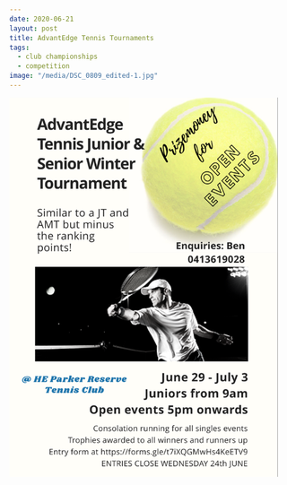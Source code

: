 ```yaml
---
date: 2020-06-21
layout: post
title: AdvantEdge Tennis Tournaments
tags:
  - club championships
  - competition
image: "/media/DSC_0809_edited-1.jpg"
---
```


<a href="https://forms.gle/t7iXQGMwHs4KeETV9">
<img src="/media/2020_comp.png" width="95%">
</a>

